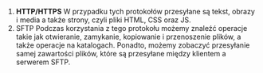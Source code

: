 1. **HTTP/HTTPS**
	W przypadku tych protokołów przesyłane są tekst, obrazy i media a także strony, czyli pliki HTML, CSS oraz JS.
2. SFTP
	Podczas korzystania z tego protokołu możemy znaleźć operacje takie jak otwieranie, zamykanie, kopiowanie i przenoszenie plików, a także operacje na katalogach. Ponadto, możemy zobaczyć przesyłanie samej zawartości plików, które są przesyłane między klientem a serwerem SFTP.